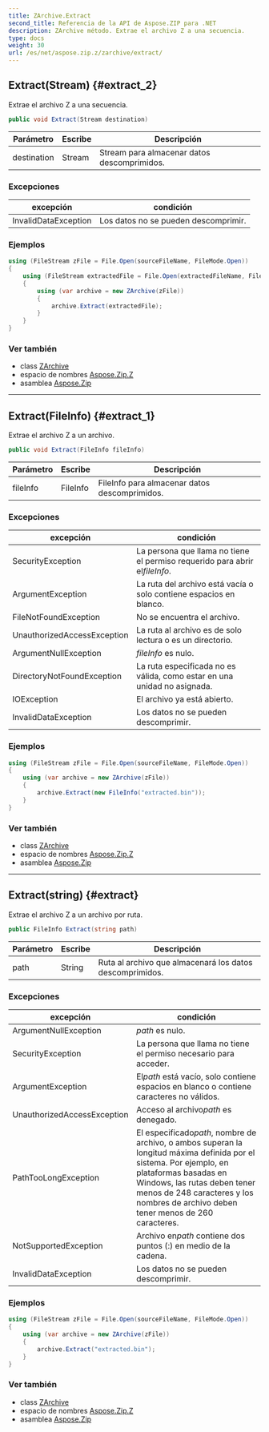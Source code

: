 ```yaml
---
title: ZArchive.Extract
second_title: Referencia de la API de Aspose.ZIP para .NET
description: ZArchive método. Extrae el archivo Z a una secuencia.
type: docs
weight: 30
url: /es/net/aspose.zip.z/zarchive/extract/
---
```

## Extract(Stream) {#extract_2}

Extrae el archivo Z a una secuencia.

```csharp
public void Extract(Stream destination)
```

| Parámetro | Escribe | Descripción |
| --- | --- | --- |
| destination | Stream | Stream para almacenar datos descomprimidos. |

### Excepciones

| excepción | condición |
| --- | --- |
| InvalidDataException | Los datos no se pueden descomprimir. |

### Ejemplos

```csharp
using (FileStream zFile = File.Open(sourceFileName, FileMode.Open))
{
    using (FileStream extractedFile = File.Open(extractedFileName, FileMode.Create))
    {
        using (var archive = new ZArchive(zFile))
        {
            archive.Extract(extractedFile);
        }
    }
}
```

### Ver también

* class [ZArchive](../)
* espacio de nombres [Aspose.Zip.Z](../../zarchive/)
* asamblea [Aspose.Zip](../../../)

---

## Extract(FileInfo) {#extract_1}

Extrae el archivo Z a un archivo.

```csharp
public void Extract(FileInfo fileInfo)
```

| Parámetro | Escribe | Descripción |
| --- | --- | --- |
| fileInfo | FileInfo | FileInfo para almacenar datos descomprimidos. |

### Excepciones

| excepción | condición |
| --- | --- |
| SecurityException | La persona que llama no tiene el permiso requerido para abrir el*fileInfo*. |
| ArgumentException | La ruta del archivo está vacía o solo contiene espacios en blanco. |
| FileNotFoundException | No se encuentra el archivo. |
| UnauthorizedAccessException | La ruta al archivo es de solo lectura o es un directorio. |
| ArgumentNullException | *fileInfo* es nulo. |
| DirectoryNotFoundException | La ruta especificada no es válida, como estar en una unidad no asignada. |
| IOException | El archivo ya está abierto. |
| InvalidDataException | Los datos no se pueden descomprimir. |

### Ejemplos

```csharp
using (FileStream zFile = File.Open(sourceFileName, FileMode.Open))
{
    using (var archive = new ZArchive(zFile))
    {
        archive.Extract(new FileInfo("extracted.bin"));
    }
}
```

### Ver también

* class [ZArchive](../)
* espacio de nombres [Aspose.Zip.Z](../../zarchive/)
* asamblea [Aspose.Zip](../../../)

---

## Extract(string) {#extract}

Extrae el archivo Z a un archivo por ruta.

```csharp
public FileInfo Extract(string path)
```

| Parámetro | Escribe | Descripción |
| --- | --- | --- |
| path | String | Ruta al archivo que almacenará los datos descomprimidos. |

### Excepciones

| excepción | condición |
| --- | --- |
| ArgumentNullException | *path* es nulo. |
| SecurityException | La persona que llama no tiene el permiso necesario para acceder. |
| ArgumentException | El*path* está vacío, solo contiene espacios en blanco o contiene caracteres no válidos. |
| UnauthorizedAccessException | Acceso al archivo*path* es denegado. |
| PathTooLongException | El especificado*path*, nombre de archivo, o ambos superan la longitud máxima definida por el sistema. Por ejemplo, en plataformas basadas en Windows, las rutas deben tener menos de 248 caracteres y los nombres de archivo deben tener menos de 260 caracteres. |
| NotSupportedException | Archivo en*path* contiene dos puntos (:) en medio de la cadena. |
| InvalidDataException | Los datos no se pueden descomprimir. |

### Ejemplos

```csharp
using (FileStream zFile = File.Open(sourceFileName, FileMode.Open))
{
    using (var archive = new ZArchive(zFile))
    {
        archive.Extract("extracted.bin");
    }
}
```

### Ver también

* class [ZArchive](../)
* espacio de nombres [Aspose.Zip.Z](../../zarchive/)
* asamblea [Aspose.Zip](../../../)


